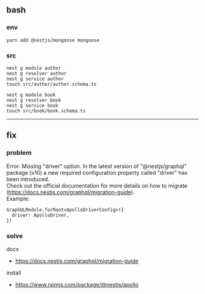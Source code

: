 ## bash

### env

```
yarn add @nestjs/mongoose mongoose
```

### src

```
nest g module author
nest g resolver author
nest g service author
touch src/author/author.schema.ts

nest g module book
nest g resolver book
nest g service book
touch src/book/book.schema.ts
```

---

## fix

### problem

Error: Missing "driver" option. In the latest version of "@nestjs/graphql" package (v10) a new required configuration property called "driver" has been introduced. </br>
Check out the official documentation for more details on how to migrate (https://docs.nestjs.com/graphql/migration-guide). </br>
Example:

```
GraphQLModule.forRoot<ApolloDriverConfig>({
  driver: ApolloDriver,
})
```

### solve

docs

- https://docs.nestjs.com/graphql/migration-guide

install

- https://www.npmjs.com/package/@nestjs/apollo

